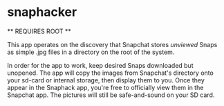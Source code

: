 snaphacker
==========

** REQUIRES ROOT **

This app operates on the discovery that Snapchat stores *unviewed* Snaps as simple .jpg files in a directory on the root of the system. 

In order for the app to work, keep desired Snaps downloaded but unopened. 
The app will copy the images from Snapchat's directory onto your sd-card or internal storage, then display them to you.
Once they appear in the Snaphack app, you're free to officially view them in the Snapchat app. The pictures will still be safe-and-sound on your SD card.
